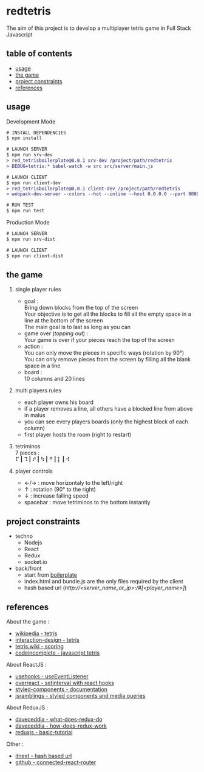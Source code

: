 # redtetris

The aim of this project is to develop a multiplayer tetris game in Full Stack Javascript

## table of contents
* [usage](#usage)
* [the game](#game)
* [project constraints](#constraints)
* [references](#references)

## usage <a id="usage"></a>
Development Mode
```diff
# INSTALL DEPENDENCIES
$ npm install

# LAUNCH SERVER
$ npm run srv-dev
> red_tetrisboilerplate@0.0.1 srv-dev /project/path/redtetris
> DEBUG=tetris:* babel-watch -w src src/server/main.js

# LAUNCH CLIENT
$ npm run client-dev
> red_tetrisboilerplate@0.0.1 client-dev /project/path/redtetris
> webpack-dev-server --colors --hot --inline --host 0.0.0.0 --port 8080

# RUN TEST
$ npm run test
```

Production Mode
```diff
# LAUNCH SERVER
$ npm run srv-dist

# LAUNCH CLIENT
$ npm run client-dist
```

## the game <a id="game"></a>
1. single player rules
    - goal : \
        Bring down blocks from the top of the screen \
        Your objective is to get all the blocks to fill all the empty space in a line at the bottom of the screen \
        The main goal is to last as long as you can
    - game over (*topping out*) : \
        Your game is over if your pieces reach the top of the screen
    - action : \
        You can only move the pieces in specific ways (rotation by 90°) \
        You can only remove pieces from the screen by filling all the blank space in a line
    - board : \
        10 columns and 20 lines

2. multi players rules
    - each player owns his board
    - if a player removes a line, all others have a blocked line from above in malus
    - you can see every players boards (only the highest block of each column)
    - first player hosts the room (right to restart)

3. tetriminos \
    7 pieces : \
    **⠏ | ⠹ | ⠞ | ⠳ | ⠛ | ⡇ | ⠺**

4. player controls
    - ←/→ : move horizontaly to the left/right
    - ↑ : rotation (90° to the right)
    - ↓ : increase falling speed
    - spacebar : move tetriminos to the bottom instantly

## project constraints <a id="constraints"></a>
- techno
    - Nodejs
    - React
    - Redux
    - socket.io
- back/front
    - start from [boilerplate](https://github.com/redpelicans/red_tetris_boilerplate)
    - index.html and bundle.js are the only files required by the client
    - hash based url (*http://<server_name_or_ip>:<port>/#<room>[<player_name>]*)

## references <a id="references"></a>
About the game :
- [wikipedia - tetris](https://en.wikipedia.org/wiki/Tetris#Game_pieces)
- [interaction-design - tetris](https://www.interaction-design.org/literature/article/a-game-explained-an-example-of-a-single-game-and-how-it-meets-the-rules-of-fun)
- [tetris.wiki - scoring](https://tetris.wiki/Scoring)
- [codeincomplete - javascript tetris](https://codeincomplete.com/posts/javascript-tetris/)

About ReactJS :
- [usehooks - useEventListener](https://usehooks.com/useEventListener/)
- [overreact - setinterval with react hooks](https://overreacted.io/making-setinterval-declarative-with-react-hooks/)
- [styled-components - documentation](https://styled-components.com/docs/basics)
- [jsramblings - styled components and media queries](https://jsramblings.com/2018/02/04/styled-components-media-queries.html)

About ReduxJS :
- [daveceddia - what-does-redux-do](https://daveceddia.com/what-does-redux-do/)
- [daveceddia - how-does-redux-work](https://daveceddia.com/how-does-redux-work/)
- [reduxjs - basic-tutorial](https://redux.js.org/basics/basic-tutorial)

Other :
- [itnext - hash based url](https://itnext.io/why-using-hash-based-urls-in-your-react-spa-will-save-you-more-time-than-you-think-a21e2c560879)
- [github - connected-react-router](https://github.com/supasate/connected-react-router/blob/master/README.md)
